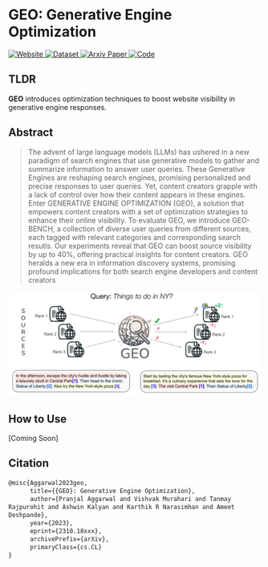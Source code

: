 # GEO: Generative Engine Optimization

<div class="badge-container">
    <a href="https://pranjal2041.github.io/GEO/" class="badge">
        <img src="https://img.shields.io/website?down_message=down&style=for-the-badge&up_message=up&url=https%3A%2F%2Fpranjal2041.github.io/GEO/" alt="Website">
    </a>
    <a href="https://huggingface.co/datasets/Pranjal2041/geo-bench" class="badge">
        <img src="https://img.shields.io/badge/Dataset-GEO-%2DBENCH-orange?style=for-the-badge" alt="Dataset">
    </a>
    <a href="https://arxiv.org/abs/2310.18xxx" class="badge">
        <img src="https://img.shields.io/badge/arXiv-2310.18xxx-red.svg?style=for-the-badge" alt="Arxiv Paper">
    </a>
    <a href="https://huggingface.co/spaces/Pranjal2041/GEO-bench" class="badge">
        <img src="https://img.shields.io/badge/Leaderboard-GEO-%2DBENCH-green?style=for-the-badge" alt="Code">
    </a>
</div>

## TLDR

**GEO** introduces optimization techniques to boost website visibility in generative engine responses.

## Abstract
> The advent of large language models (LLMs) has ushered in a new paradigm of search engines that use generative models to gather and summarize information to answer user queries. These Generative Engines are reshaping search engines, promising personalized and precise responses to user queries. Yet, content creators grapple with a lack of control over how their content appears in these engines. Enter GENERATIVE ENGINE OPTIMIZATION (GEO), a solution that empowers content creators with a set of optimization strategies to enhance their online visibility. To evaluate GEO, we introduce GEO-BENCH, a collection of diverse user queries from different sources, each tagged with relevant categories and corresponding search resutls. Our experiments reveal that GEO can boost source visibility by up to 40%, offering practical insights for content creators. GEO heralds a new era in information discovery systems, promising profound implications for both search engine developers and content creators
>

![GEO-Teaser](docs/static/images/geo_teaser.png)


## How to Use

[Coming Soon]



## Citation

```
@misc{Aggarwal2023geo,
      title={{GEO}: Generative Engine Optimization},
      author={Pranjal Aggarwal and Vishvak Murahari and Tanmay Rajpurohit and Ashwin Kalyan and Karthik R Narasimhan and Ameet Deshpande},
      year={2023},
      eprint={2310.18xxx},
      archivePrefix={arXiv},
      primaryClass={cs.CL}
}
```
